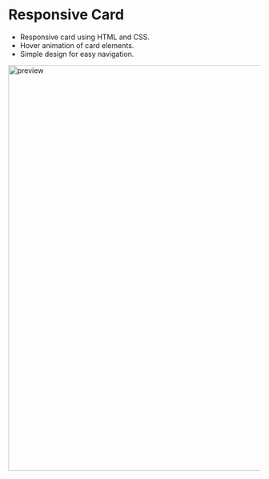# Responsive Card

* Responsive card using HTML and CSS.
* Hover animation of card elements.
* Simple design for easy navigation.

<img width="810" alt="preview" src="https://github.com/EthanDeL/Responsive-card/assets/121880462/9171b32b-368f-4d87-a337-81befab0bb0d">
